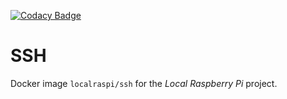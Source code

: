 [![Codacy Badge](https://api.codacy.com/project/badge/Grade/e82a90064510424fbf345f01ca46fb28)](https://www.codacy.com/app/localraspi/docker-ssh?utm_source=github.com&amp;utm_medium=referral&amp;utm_content=localraspi/docker-ssh&amp;utm_campaign=Badge_Grade)

# SSH

Docker image `localraspi/ssh` for the *Local Raspberry Pi* project.
